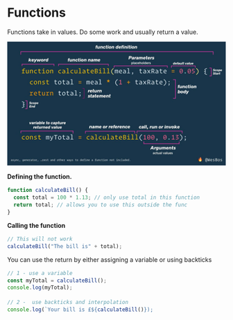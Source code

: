 # Functions

Functions take in values. Do some work and usually return a value.

![](function-definition.jpg)

**Defining the function.**

```javascript
function calculateBill() {
  const total = 100 * 1.13; // only use total in this function
  return total; // allows you to use this outside the func
}
```

**Calling the function**

```javascript
// This will not work
calculateBill("The bill is" + total);
```

You can use the return by either assigning a variable or using backticks

```javascript
// 1 - use a variable
const myTotal = calculateBill();
console.log(myTotal);

// 2 -  use backticks and interpolation
console.log(`Your bill is £${calculateBill()});
```

<!-- **Passing Arguments to a Function**

```javascript
function sayGreeting(greeting) {
  var response = prompt("What is your name?");
  alert(greeting + ", " + response);
}

sayGreeting("Have a Good Day");
// The above passes in 'Have a good day to the alert'
```

**Return a value from a function**

```javascript
function add(a,b) {
  return a + b; // this returns the result
}
console.log( add(20,30) );
console.log( add(120,300) );
``` -->
